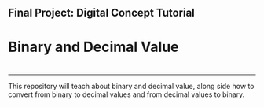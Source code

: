 ## Final Project: Digital Concept Tutorial
# Binary and Decimal Value

#
---

This repository will teach about binary and decimal value, along side how to convert from binary to decimal values and from decimal values to binary.
